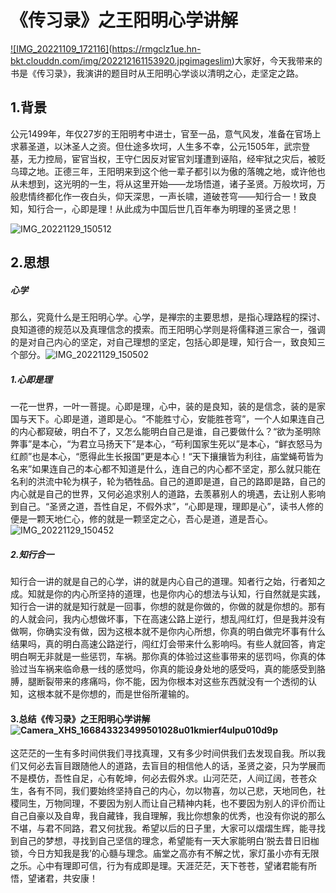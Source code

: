 # 《传习录》之王阳明心学讲解

[![IMG_20221109_172116]](https://rmgclz1ue.hn-bkt.clouddn.com/img/202212161153920.jpgimageslim)(https://rmgclz1ue.hn-bkt.clouddn.com/img/202212161153920.jpgimageslim)大家好，今天我带来的书是《传习录》，我演讲的题目时从王阳明心学谈以清明之心，走坚定之路。

## 1.背景

公元1499年，年仅27岁的王阳明考中进士，官至一品，意气风发，准备在官场上求慕圣道，以沐圣人之资。但仕途多坎坷，人生多不幸，公元1505年，武宗登基，无力控局，宦官当权，王守仁因反对宦官刘瑾遭到诬陷，经牢狱之灾后，被贬乌璋之地。正德三年，王阳明来到这个他一辈子都引以为傲的落魄之地，或许他也从未想到，这光明的一生，将从这里开始——龙场悟道，诸子圣贤。万般坎坷，万般悲情终都化作一夜白头，仰天深思，一声长啸，道破苍穹——知行合一！致良知，知行合一，心即是理！从此成为中国后世几百年奉为明理的圣贤之思！

![IMG_20221129_150512](https://rmgclz1ue.hn-bkt.clouddn.com/img/202212161153880.jpgimageslim)

## 2.思想

##### 心学

那么，究竟什么是王阳明心学。心学，是禅宗的主要思想，是指心理路程的探讨、良知道德的规范以及真理信念的摸索。而王阳明心学则是将儒释道三家合一，强调的是对自己内心的坚定，对自己理想的坚定，包括心即是理，知行合一，致良知三个部分。![IMG_20221129_150502](https://rmgclz1ue.hn-bkt.clouddn.com/img/202212161153439.jpgimageslim)

##### 1.心即是理

一花一世界，一叶一菩提。心即是理，心中，装的是良知，装的是信念，装的是家国与天下。心即是道，道即是心。“不能胜寸心，安能胜苍穹”，一个人如果连自己的内心都窥破，明白不了，又怎么能明白自己是谁，自己要做什么？“欲为圣明除弊事”是本心，“为君立马扬天下”是本心，“苟利国家生死以”是本心，“鲜衣怒马为红颜”也是本心，“愿得此生长报国”更是本心！“天下攘攘皆为利往，庙堂蝇苟皆为名来”如果连自己的本心都不知道是什么，连自己的内心都不坚定，那么就只能在名利的洪流中轮为棋子，轮为牺牲品。自己的道即是道，自己的路即是路，自己的内心就是自己的世界，又何必追求别人的道路，去羡慕别人的境遇，去让别人影响到自己。“圣贤之道，吾性自足，不假外求”，“心即是理，理即是心”，读书人修的便是一颗天地仁心，修的就是一颗坚定之心，吾心是道，道是吾心。![IMG_20221129_150452](https://rmgclz1ue.hn-bkt.clouddn.com/img/202212161153881.jpgimageslim)

##### 2.知行合一

知行合一讲的就是自己的心学，讲的就是内心自己的道理。知者行之始，行者知之成。知就是你的内心所坚持的道理，也是你内心的想法与认知，行自然就是实践，知行合一讲的就是知行就是一回事，你想的就是你做的，你做的就是你想的。那有的人就会问，我内心想做坏事，下在高速公路上逆行，想乱闯红灯，但是我并没有做啊，你确实没有做，因为这根本就不是你内心所想，你真的明白做完坏事有什么结果吗，真的明白高速公路逆行，闯红灯会带来什么影响吗。有些人就回答，肯定明白啊无非就是一些惩罚，车祸。那你真的体验过这些事带来的惩罚吗，你真的体验过当车祸来临命悬一线的感觉吗，你真的能设身处地的感受吗，真的能感受到胳膊，腿断裂带来的疼痛吗，你不能，因为你根本对这些东西就没有一个透彻的认知，这根本就不是你想的，而是世俗所灌输的。

#### 3.总结《传习录》之王阳明心学讲解![Camera_XHS_166843323499501028u01kmierf4ulpu010d9p](https://rmgclz1ue.hn-bkt.clouddn.com/img/202212161153949.jpgimageslim)

这茫茫的一生有多时间供我们寻找真理，又有多少时间供我们去发现自我。所以我们又何必去盲目跟随他人的道路，去盲目的相信他人的话，圣贤之姿，只为学展而不是模仿，吾性自足，心有乾坤，何必去假外求。山河茫茫，人间辽阔，苍苍众生，各有不同，我们要始终坚持自己的内心，勿以物喜，勿以己悲，天地同色，社稷同生，万物同理，不要因为别人而让自己精神内耗，也不要因为别人的评价而让自己自豪以及自卑，我自藏锋，我自理解，我比你想象的优秀，也没有你说的那么不堪，与君不同路，君又何扰我。希望以后的日子里，大家可以熠熠生辉，能寻找到自己的梦想，寻找到自己坚信的理念，希望能有一天大家能明白‘脱去昔日旧枷锁，今日方知我是我’的心髓与理念。庙堂之高亦有不解之忧，家灯虽小亦有无限之乐。心中有理即可信，行为有成即是理。天涯茫茫，天下苍苍，望诸君能有所悟，望诸君，共安康！



